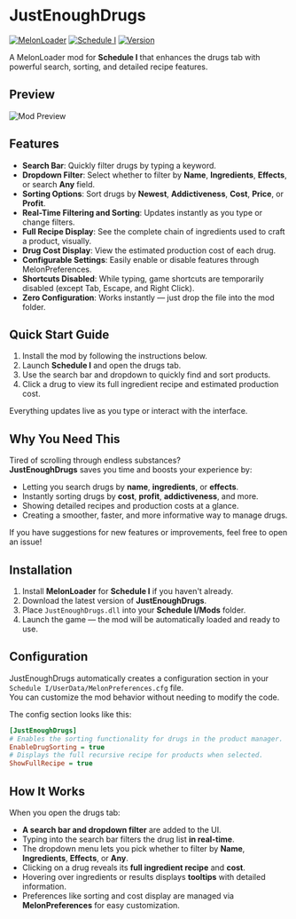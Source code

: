 # JustEnoughDrugs

[![MelonLoader](https://img.shields.io/badge/MelonLoader-0.7.0-brightgreen.svg?style=flat-square)](https://melonwiki.xyz/#/)
[![Schedule I](https://img.shields.io/badge/Schedule%20I-Mono-blue.svg?style=flat-square)]()
[![Version](https://img.shields.io/badge/Version-2.0.0-blueviolet.svg?style=flat-square)]()

A MelonLoader mod for **Schedule I** that enhances the drugs tab with powerful search, sorting, and detailed recipe features.

## Preview

![Mod Preview](https://i.imgur.com/9ZBYj2m.png)

## Features

- **Search Bar**: Quickly filter drugs by typing a keyword.
- **Dropdown Filter**: Select whether to filter by **Name**, **Ingredients**, **Effects**, or search **Any** field.
- **Sorting Options**: Sort drugs by **Newest**, **Addictiveness**, **Cost**, **Price**, or **Profit**.
- **Real-Time Filtering and Sorting**: Updates instantly as you type or change filters.
- **Full Recipe Display**: See the complete chain of ingredients used to craft a product, visually.
- **Drug Cost Display**: View the estimated production cost of each drug.
- **Configurable Settings**: Easily enable or disable features through MelonPreferences.
- **Shortcuts Disabled**: While typing, game shortcuts are temporarily disabled (except Tab, Escape, and Right Click).
- **Zero Configuration**: Works instantly — just drop the file into the mod folder.

## Quick Start Guide

1. Install the mod by following the instructions below.
2. Launch **Schedule I** and open the drugs tab.
3. Use the search bar and dropdown to quickly find and sort products.
4. Click a drug to view its full ingredient recipe and estimated production cost.

Everything updates live as you type or interact with the interface.

## Why You Need This

Tired of scrolling through endless substances?  
**JustEnoughDrugs** saves you time and boosts your experience by:

- Letting you search drugs by **name**, **ingredients**, or **effects**.
- Instantly sorting drugs by **cost**, **profit**, **addictiveness**, and more.
- Showing detailed recipes and production costs at a glance.
- Creating a smoother, faster, and more informative way to manage drugs.

If you have suggestions for new features or improvements, feel free to open an issue!

## Installation

1. Install **MelonLoader** for **Schedule I** if you haven't already.
2. Download the latest version of **JustEnoughDrugs**.
3. Place `JustEnoughDrugs.dll` into your **Schedule I/Mods** folder.
4. Launch the game — the mod will be automatically loaded and ready to use.

## Configuration

JustEnoughDrugs automatically creates a configuration section in your `Schedule I/UserData/MelonPreferences.cfg` file.  
You can customize the mod behavior without needing to modify the code.

The config section looks like this:

```ini
[JustEnoughDrugs]
# Enables the sorting functionality for drugs in the product manager.
EnableDrugSorting = true
# Displays the full recursive recipe for products when selected.
ShowFullRecipe = true
```

## How It Works

When you open the drugs tab:

- **A search bar and dropdown filter** are added to the UI.
- Typing into the search bar filters the drug list **in real-time**.
- The dropdown menu lets you pick whether to filter by **Name**, **Ingredients**, **Effects**, or **Any**.
- Clicking on a drug reveals its **full ingredient recipe** and **cost**.
- Hovering over ingredients or results displays **tooltips** with detailed information.
- Preferences like sorting and cost display are managed via **MelonPreferences** for easy customization.

